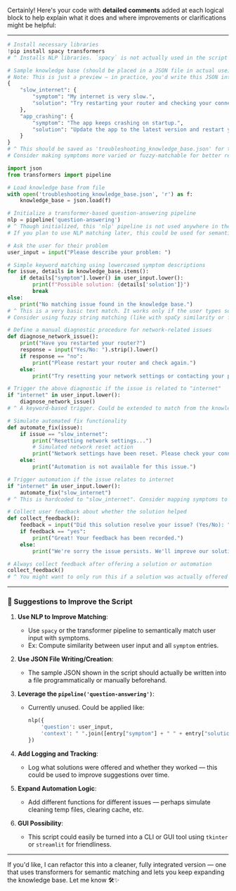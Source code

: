 Certainly! Here's your code with **detailed comments** added at each logical block to help explain what it does and where improvements or clarifications might be helpful:

---

```python
# Install necessary libraries
!pip install spacy transformers
# ^ Installs NLP libraries. `spacy` is not actually used in the script below, so it could be omitted unless used later.
```

```python
# Sample knowledge base (should be placed in a JSON file in actual use)
# Note: This is just a preview — in practice, you'd write this JSON into a file like 'troubleshooting_knowledge_base.json'
{
    "slow_internet": {
        "symptom": "My internet is very slow.",
        "solution": "Try restarting your router and checking your connection settings."
    },
    "app_crashing": {
        "symptom": "The app keeps crashing on startup.",
        "solution": "Update the app to the latest version and restart your device."
    }
}
# ^ This should be saved as 'troubleshooting_knowledge_base.json' for the script to load.
# Consider making symptoms more varied or fuzzy-matchable for better real-world performance.
```

```python
import json
from transformers import pipeline

# Load knowledge base from file
with open('troubleshooting_knowledge_base.json', 'r') as f:
    knowledge_base = json.load(f)

# Initialize a transformer-based question-answering pipeline
nlp = pipeline('question-answering')
# ^ Though initialized, this 'nlp' pipeline is not used anywhere in the current script.
# If you plan to use NLP matching later, this could be used for semantic similarity or QA matching.
```

```python
# Ask the user for their problem
user_input = input("Please describe your problem: ")

# Simple keyword matching using lowercased symptom descriptions
for issue, details in knowledge_base.items():
    if details["symptom"].lower() in user_input.lower():
        print(f"Possible solution: {details['solution']}")
        break
else:
    print("No matching issue found in the knowledge base.")
# ^ This is a very basic text match. It works only if the user types something very close to the symptom.
# Consider using fuzzy string matching (like with spaCy similarity or fuzzywuzzy) for better flexibility.
```

```python
# Define a manual diagnostic procedure for network-related issues
def diagnose_network_issue():
    print("Have you restarted your router?")
    response = input("Yes/No: ").strip().lower()
    if response == "no":
        print("Please restart your router and check again.")
    else:
        print("Try resetting your network settings or contacting your provider.")
```

```python
# Trigger the above diagnostic if the issue is related to "internet"
if "internet" in user_input.lower():
    diagnose_network_issue()
# ^ A keyword-based trigger. Could be extended to match from the knowledge base or via semantic analysis.
```

```python
# Simulate automated fix functionality
def automate_fix(issue):
    if issue == "slow_internet":
        print("Resetting network settings...")
        # Simulated network reset action
        print("Network settings have been reset. Please check your connection.")
    else:
        print("Automation is not available for this issue.")
```

```python
# Trigger automation if the issue relates to internet
if "internet" in user_input.lower():
    automate_fix("slow_internet")
# ^ This is hardcoded to "slow_internet". Consider mapping symptoms to automatable tasks more flexibly.
```

```python
# Collect user feedback about whether the solution helped
def collect_feedback():
    feedback = input("Did this solution resolve your issue? (Yes/No): ").strip().lower()
    if feedback == "yes":
        print("Great! Your feedback has been recorded.")
    else:
        print("We're sorry the issue persists. We'll improve our solution based on your input.")
```

```python
# Always collect feedback after offering a solution or automation
collect_feedback()
# ^ You might want to only run this if a solution was actually offered or an automation ran.
```

---

### 🧠 Suggestions to Improve the Script

1. **Use NLP to Improve Matching**:

   * Use `spacy` or the transformer pipeline to semantically match user input with symptoms.
   * Ex: Compute similarity between user input and all `symptom` entries.

2. **Use JSON File Writing/Creation**:

   * The sample JSON shown in the script should actually be written into a file programmatically or manually beforehand.

3. **Leverage the `pipeline('question-answering')`**:

   * Currently unused. Could be applied like:

     ```python
     nlp({
         'question': user_input,
         'context': " ".join([entry["symptom"] + " " + entry["solution"] for entry in knowledge_base.values()])
     })
     ```

4. **Add Logging and Tracking**:

   * Log what solutions were offered and whether they worked — this could be used to improve suggestions over time.

5. **Expand Automation Logic**:

   * Add different functions for different issues — perhaps simulate cleaning temp files, clearing cache, etc.

6. **GUI Possibility**:

   * This script could easily be turned into a CLI or GUI tool using `tkinter` or `streamlit` for friendliness.

---

If you'd like, I can refactor this into a cleaner, fully integrated version — one that uses transformers for semantic matching and lets you keep expanding the knowledge base. Let me know 🛠️✨
